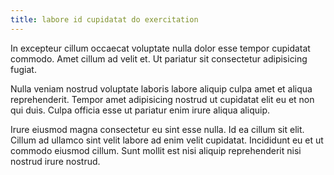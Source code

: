```yaml
---
title: labore id cupidatat do exercitation
---
```


In excepteur cillum occaecat voluptate nulla dolor esse tempor cupidatat commodo. Amet cillum ad velit et. Ut pariatur sit consectetur adipisicing fugiat.

Nulla veniam nostrud voluptate laboris labore aliquip culpa amet et aliqua reprehenderit. Tempor amet adipisicing nostrud ut cupidatat elit eu et non qui duis. Culpa officia esse ut pariatur enim irure aliqua aliquip.

Irure eiusmod magna consectetur eu sint esse nulla. Id ea cillum sit elit. Cillum ad ullamco sint velit labore ad enim velit cupidatat. Incididunt eu et ut commodo eiusmod cillum. Sunt mollit est nisi aliquip reprehenderit nisi nostrud irure nostrud.
